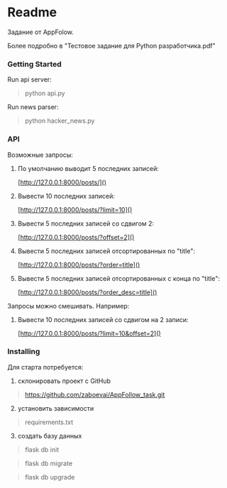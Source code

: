 # Readme

Задание от AppFolow.

Более подробно в "Тестовое задание для Python разработчика.pdf"

### Getting Started

Run api server: 

>python api.py

Run news parser: 

>python hacker_news.py


### API 


Возможные запросы:
1) По умолчанию выводит 5 последних записей:

    [http://127.0.0.1:8000/posts/]()
2) Вывести 10 последних записей:
    
    [http://127.0.0.1:8000/posts/?limit=10]()    
3) Вывести 5 последних записей со сдвигом 2:

    [http://127.0.0.1:8000/posts/?offset=2]()
4) Вывести 5 последних записей отсортированных по "title":

    [http://127.0.0.1:8000/posts/?order=title]()

5) Вывести 5 последних записей отсортированных с конца по "title":

    [http://127.0.0.1:8000/posts/?order_desc=title]()

Запросы можно смешивать. Например:

1) Вывести 10 последних записей со сдвигом на 2 записи:

    [http://127.0.0.1:8000/posts/?limit=10&offset=2]()


### Installing

Для старта потребуется:

1) склонировать проект с GitHub
>   https://github.com/zaboevai/AppFollow_task.git

2) установить зависимости 

>requirements.txt

3) создать базу данных
 

>flask db init 

>flask db migrate 

>flask db upgrade
        